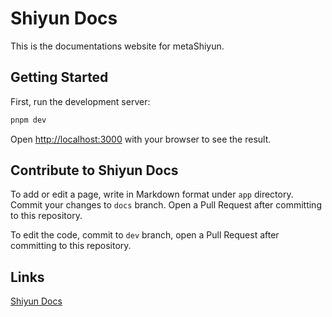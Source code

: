 # Shiyun Docs

This is the documentations website for metaShiyun.

## Getting Started

First, run the development server:

```bash
pnpm dev
```

Open [http://localhost:3000](http://localhost:3000) with your browser to see the result.

## Contribute to Shiyun Docs

To add or edit a page, write in Markdown format under `app` directory. Commit your changes to `docs` branch. Open a Pull Request after committing to this repository.

To edit the code, commit to `dev` branch, open a Pull Request after committing to this repository.

## Links

[Shiyun Docs](https://docs.shiyun.org)
